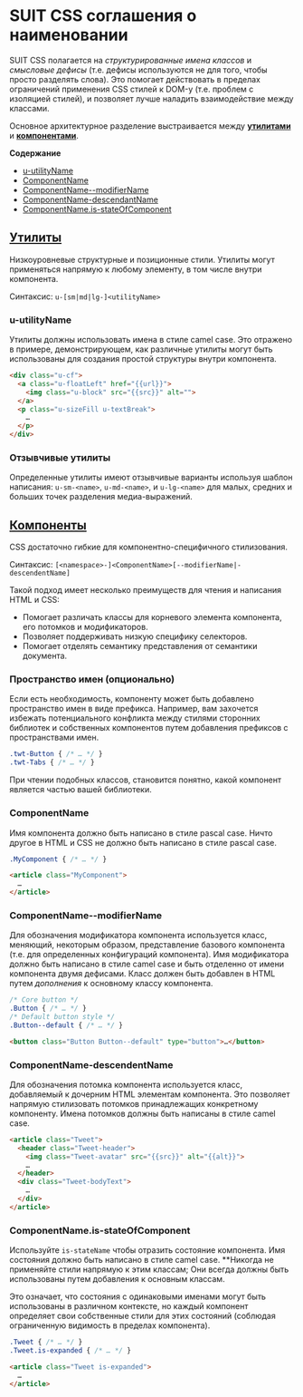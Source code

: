 # SUIT CSS соглашения о наименовании

SUIT CSS полагается на _структурированные имена классов_ и _смысловые дефисы_
(т.е. дефисы используются не для того, чтобы просто разделять слова). Это
помогает действовать в пределах ограничений применения CSS стилей к DOM-у
(т.е. проблем с изоляцией стилей), и позволяет лучше наладить взаимодействие
между классами.

Основное архитектурное разделение выстраивается между
**[утилитами](utilities.md)** и **[компонентами](components.md)**.

**Содержание**

* [u-utilityName](#u-utilityName)
* [ComponentName](#ComponentName)
* [ComponentName--modifierName](#ComponentName--modifierName)
* [ComponentName-descendantName](#ComponentName-descendantName)
* [ComponentName.is-stateOfComponent](#is-stateOfComponent)

## [Утилиты](utilities.md)

Низкоуровневые структурные и позиционные стили. Утилиты могут применяться
напрямую к любому элементу, в том числе внутри компонента.

Синтаксис: `u-[sm|md|lg-]<utilityName>`

<a name="u-utilityName"></a>
### u-utilityName

Утилиты должны использовать имена в стиле camel case. Это отражено в примере,
демонстрирующем, как различные утилиты могут быть использованы для создания
простой структуры внутри компонента.

```html
<div class="u-cf">
  <a class="u-floatLeft" href="{{url}}">
    <img class="u-block" src="{{src}}" alt="">
  </a>
  <p class="u-sizeFill u-textBreak">
    …
  </p>
</div>
```

### Отзывчивые утилиты

Определенные утилиты имеют отзывчивые варианты используя шаблон написания:
`u-sm-<name>`, `u-md-<name>`, и `u-lg-<name>` для малых, средних и больших точек
разделения медиа-выражений.


## [Компоненты](components.md)

CSS достаточно гибкие для компонентно-специфичного стилизования.

Синтаксис: `[<namespace>-]<ComponentName>[--modifierName|-descendentName]`

Такой подход имеет несколько преимуществ для чтения и написания HTML и CSS:

* Помогает различать классы для корневого элемента компонента, его потомков
и модификаторов.
* Позволяет поддерживать низкую специфику селекторов.
* Помогает отделять семантику представления от семантики документа.

### Пространство имен (опционально)

Если есть необходимость, компоненту может быть добавлено пространство имен
в виде префикса. Например, вам захочется избежать потенциального конфликта между
стилями сторонних библиотек и собственных компонентов путем добавления префиксов
с пространствами имен.

```css
.twt-Button { /* … */ }
.twt-Tabs { /* … */ }
```

При чтении подобных классов, становится понятно, какой компонент является
частью вашей библиотеки.

<a name="ComponentName"></a>
### ComponentName

Имя компонента должно быть написано в стиле pascal case. Ничто другое в HTML
и CSS не должно быть написано в стиле pascal case.

```css
.MyComponent { /* … */ }
```

```html
<article class="MyComponent">
  …
</article>
```

<a name="ComponentName--modifierName"></a>
### ComponentName--modifierName

Для обозначения модификатора компонента используется класс, меняющий, некоторым
образом, представление базового компонента (т.е. для определенных конфигураций
компонента). Имя модификатора должно быть написано в стиле camel case
и быть отделенно от имени компонента двумя дефисами. Класс должен быть
добавлен в HTML путем _дополнения_ к основному классу компонента.

```css
/* Core button */
.Button { /* … */ }
/* Default button style */
.Button--default { /* … */ }
```

```html
<button class="Button Button--default" type="button">…</button>
```

<a name="ComponentName-descendentName"></a>
### ComponentName-descendentName

Для обозначения потомка компонента используется класс, добавляемый к дочерним
HTML элементам компонента. Это позволяет напрямую стилизовать потомков
принадлежащих конкретному компоненту. Имена потомков должны быть написаны
в стиле camel case.

```html
<article class="Tweet">
  <header class="Tweet-header">
    <img class="Tweet-avatar" src="{{src}}" alt="{{alt}}">
    …
  </header>
  <div class="Tweet-bodyText">
    …
  </div>
</article>
```

<a name="is-stateOfComponent"></a>
### ComponentName.is-stateOfComponent

Используйте `is-stateName` чтобы отразить состояние компонента. Имя состояния
должно быть написано в стиле camel case. **Никогда не применяйте стили напрямую
к этим классам; Они всегда должны быть использованы путем добавления к основным
классам.

Это означает, что состояния с одинаковыми именами могут быть использованы в
различном контексте, но каждый компонент определяет свои собственные стили для
этих состояний (соблюдая ограниченную видимость в пределах компонента).

```css
.Tweet { /* … */ }
.Tweet.is-expanded { /* … */ }
```

```html
<article class="Tweet is-expanded">
  …
</article>
```
